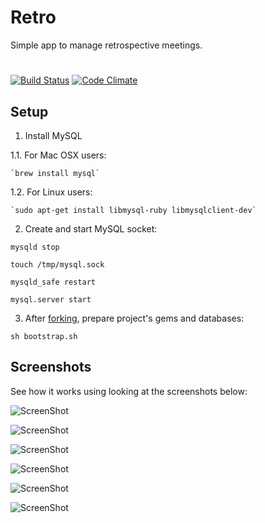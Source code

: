 # Retro

Simple app to manage retrospective meetings.

#

[![Build Status](https://travis-ci.org/CWI/retro.png?branch=master)](https://travis-ci.org/CWI/retro)
[![Code Climate](https://codeclimate.com/github/CWI/retro.png)](https://codeclimate.com/github/CWI/retro)

Setup
------------

1. Install MySQL

  1.1. For Mac OSX users:

    `brew install mysql`
    
  1.2. For Linux users:

    `sudo apt-get install libmysql-ruby libmysqlclient-dev`
    
2. Create and start MySQL socket:

  `mysqld stop`
  
  `touch /tmp/mysql.sock`
  
  `mysqld_safe restart`
  
  `mysql.server start`
  
3. After [forking](https://github.com/CWI/retro/fork), prepare project's gems and databases:

  `sh bootstrap.sh`

Screenshots
------------

See how it works using looking at the screenshots below:

![ScreenShot](https://raw.github.com/zekitow/retro/master/ss/Fosformol_1.png)

![ScreenShot](https://raw.github.com/zekitow/retro/master/ss/Fosformol_2.png)

![ScreenShot](https://raw.github.com/zekitow/retro/master/ss/Fosformol_3.png)

![ScreenShot](https://raw.github.com/zekitow/retro/master/ss/Fosformol_4.png)

![ScreenShot](https://raw.github.com/zekitow/retro/master/ss/Fosformol_5.png)

![ScreenShot](https://raw.github.com/zekitow/retro/master/ss/Fosformol_6.png)


